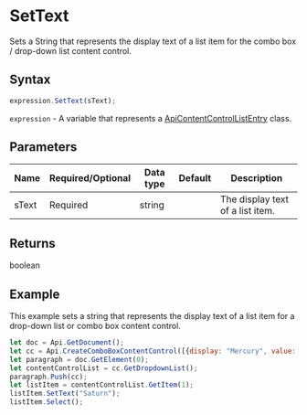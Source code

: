 # SetText

Sets a String that represents the display text of a list item for the combo box / drop-down list content control.

## Syntax

```javascript
expression.SetText(sText);
```

`expression` - A variable that represents a [ApiContentControlListEntry](../ApiContentControlListEntry.md) class.

## Parameters

| **Name** | **Required/Optional** | **Data type** | **Default** | **Description** |
| ------------- | ------------- | ------------- | ------------- | ------------- |
| sText | Required | string |  | The display text of a list item. |

## Returns

boolean

## Example

This example sets a string that represents the display text of a list item for a drop-down list or combo box content control.

```javascript editor-docx
let doc = Api.GetDocument();
let cc = Api.CreateComboBoxContentControl([{display: "Mercury", value: "planet1"}, {display: "Venus", value: "planet2"}, {display: "Earth", value: "planet3"}, {display: "Mars", value: "planet4"}], 2);
let paragraph = doc.GetElement(0);
let contentControlList = cc.GetDropdownList();
paragraph.Push(cc);
let listItem = contentControlList.GetItem(1);
listItem.SetText("Saturn");
listItem.Select();
```

